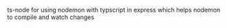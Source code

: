 ts-node for using nodemon with typscript in express which helps nodemon to compile and watch changes
